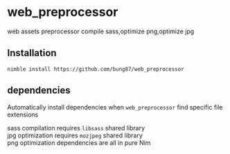 # web_preprocessor  

web assets preprocessor compile sass,optimize png,optimize jpg  

## Installation  

`nimble install https://github.com/bung87/web_preprocessor`  


## dependencies  

Automatically install dependencies when `web_preprocessor` find specific file extensions  

sass compilation requires `libsass` shared library  
jpg optimization requires `mozjpeg` shared library  
png optimization dependencies are all in pure Nim 
